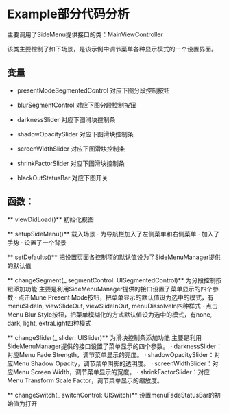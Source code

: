 # Example部分代码分析

主要调用了SideMenu提供接口的类：MainViewController

该类主要控制了如下场景，是该示例中调节菜单各种显示模式的一个设置界面。























## 变量
* presentModeSegmentedControl 对应下图分段控制按钮

* blurSegmentControl 对应下图分段控制按钮

* darknessSlider 对应下图滑块控制条

* shadowOpacitySlider 对应下图滑块控制条

* screenWidthSlider 对应下图滑块控制条
* shrinkFactorSlider 对应下图滑块控制条

* blackOutStatusBar  对应下图开关



## 函数：
** viewDidLoad()**
初始化视图

** setupSideMenu()**
载入场景
· 为导航栏加入了左侧菜单和右侧菜单
· 加入了手势
· 设置了一个背景

** setDefaults()**
把设置页面各控制项的默认值设为了SideMenuManager提供的默认值

** changeSegment(_ segmentControl: UISegmentedControl)**
为分段控制按钮添加功能
主要是利用SideMenuManager提供的接口设置了菜单显示的四个参数
· 点击Mune Present Mode按钮，把菜单显示的默认值设为选中的模式，有menuSlideIn, viewSlideOut, viewSlideInOut, menuDissolveIn四种样式
· 点击Menu Blur Style按钮，把菜单模糊化的方式默认值设为选中的模式，有none, dark, light, extraLight四种模式

** changeSlider(_ slider: UISlider)**
为滑块控制条添加功能
主要是利用SideMenuManager提供的接口设置了菜单显示的四个参数。
· darknessSlider：对应Menu Fade Strength，调节菜单显示的亮度。
· shadowOpacitySlider：对应Menu Shadow Opacity，调节菜单阴影的透明度。
· screenWidthSlider：对应Menu Screen Width，调节菜单显示的宽度。
· shrinkFactorSlider：对应Menu Transform Scale Factor，调节菜单显示的缩放度。

** changeSwitch(_ switchControl: UISwitch)**
设置menuFadeStatusBar的初始值为打开

